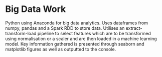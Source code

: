 # Big Data Work
Python using Anaconda for big data analytics. Uses dataframes from numpy, pandas and a Spark RDD to store data. Utilises an extract-transform-load pipeline to select features which are to be transformed using normalisation or a scaler and are then loaded in a machine learning model. Key information gathered is presented through seaborn and matplotlib figures as well as outputted to the console.

